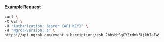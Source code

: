 <!-- Code generated for API Clients. DO NOT EDIT. -->

#### Example Request

```bash
curl \
-X GET \
-H "Authorization: Bearer {API_KEY}" \
-H "Ngrok-Version: 2" \
https://api.ngrok.com/event_subscriptions/esb_2bhsMcSqCYZrdmk5AjkhIaFw9oi/sources/ip_policy_updated.v0
```
